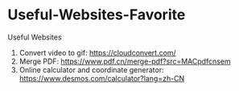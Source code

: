 # Useful-Websites-Favorite
Useful Websites


1. Convert video to gif: https://cloudconvert.com/
2. Merge PDF: https://www.pdf.cn/merge-pdf?src=MACpdfcnsem
3. Online calculator and coordinate generator: https://www.desmos.com/calculator?lang=zh-CN


